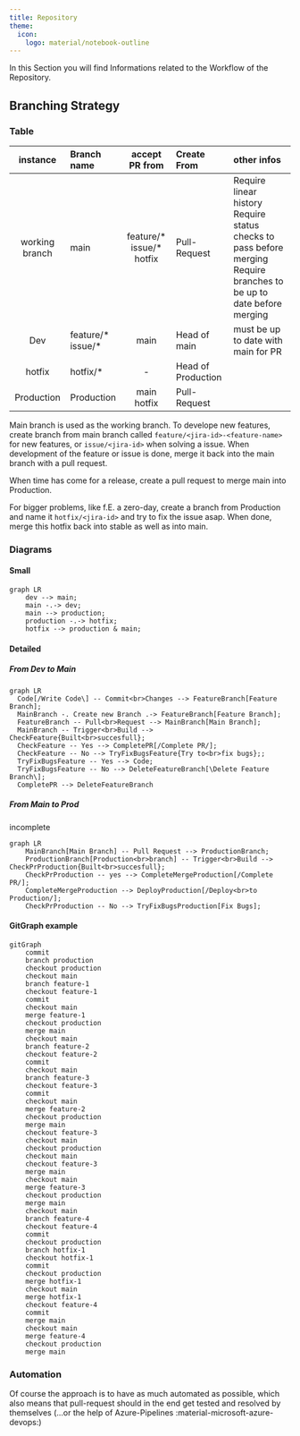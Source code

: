 ```yaml
---
title: Repository
theme:
  icon:
    logo: material/notebook-outline
---
```


In this Section you will find Informations related to the Workflow of the Repository.

## Branching Strategy

### Table

|    instance    | Branch name            |          accept PR from           | Create From        | other infos                                                                                                                |
| :------------: | :--------------------- | :-------------------------------: | :----------------- | :------------------------------------------------------------------------------------------------------------------------- |
| working branch | main                   | feature/\* <br>issue/\*<br>hotfix | Pull-Request       | Require linear history<br>Require status checks to pass before merging<br>Require branches to be up to date before merging |
|      Dev       | feature/\*<br>issue/\* |               main                | Head of main       | must be up to date with main for PR                                                                                        |
|     hotfix     | hotfix/*               |                 -                 | Head of Production |
|   Production   | Production             |          main<br>hotfix           | Pull-Request       |

Main branch is used as the working branch. To develope new features, create branch from main branch called `feature/<jira-id>-<feature-name>` for new features, or `issue/<jira-id>` when solving a issue. When development of the feature or issue is done, merge it back into the main branch with a pull request.

When time has come for a release, create a pull request to merge main into Production.

For bigger problems, like f.E. a zero-day, create a branch from Production and name it `hotfix/<jira-id>` and try to fix the issue asap. When done, merge this hotfix back into stable as well as into main.

### Diagrams

#### Small

````mermaid
graph LR
    dev --> main;
    main -.-> dev;
    main --> production;
    production -.-> hotfix;
    hotfix --> production & main;
````

#### Detailed

##### From Dev to Main

```mermaid
graph LR
  Code[/Write Code\] -- Commit<br>Changes --> FeatureBranch[Feature Branch];
  MainBranch -. Create new Branch .-> FeatureBranch[Feature Branch];
  FeatureBranch -- Pull<br>Request --> MainBranch[Main Branch];
  MainBranch -- Trigger<br>Build --> CheckFeature{Built<br>succesfull};
  CheckFeature -- Yes --> CompletePR[/Complete PR/];
  CheckFeature -- No --> TryFixBugsFeature{Try to<br>fix bugs};;
  TryFixBugsFeature -- Yes --> Code;
  TryFixBugsFeature -- No --> DeleteFeatureBranch[\Delete Feature Branch\];
  CompletePR --> DeleteFeatureBranch

```

##### From Main to Prod

incomplete

```mermaid
graph LR
    MainBranch[Main Branch] -- Pull Request --> ProductionBranch;
    ProductionBranch[Production<br>branch] -- Trigger<br>Build --> CheckPrProduction{Built<br>succesfull};
    CheckPrProduction -- yes --> CompleteMergeProduction[/Complete PR/];
    CompleteMergeProduction --> DeployProduction[/Deploy<br>to Production/];
    CheckPrProduction -- No --> TryFixBugsProduction[Fix Bugs];
```

#### GitGraph example

``` mermaid
gitGraph
    commit
    branch production
    checkout production
    checkout main
    branch feature-1
    checkout feature-1
    commit
    checkout main
    merge feature-1
    checkout production
    merge main
    checkout main
    branch feature-2
    checkout feature-2
    commit
    checkout main
    branch feature-3
    checkout feature-3
    commit
    checkout main
    merge feature-2
    checkout production
    merge main
    checkout feature-3
    checkout main
    checkout production
    checkout main
    checkout feature-3
    merge main
    checkout main
    merge feature-3
    checkout production
    merge main
    checkout main
    branch feature-4
    checkout feature-4
    commit
    checkout production
    branch hotfix-1
    checkout hotfix-1
    commit
    checkout production
    merge hotfix-1
    checkout main
    merge hotfix-1
    checkout feature-4
    commit
    merge main
    checkout main
    merge feature-4
    checkout production
    merge main
```

### Automation

Of course the approach is to have as much automated as possible, which also means that pull-request should in the end get tested and resolved by themselves (...or the help of Azure-Pipelines :material-microsoft-azure-devops:)
